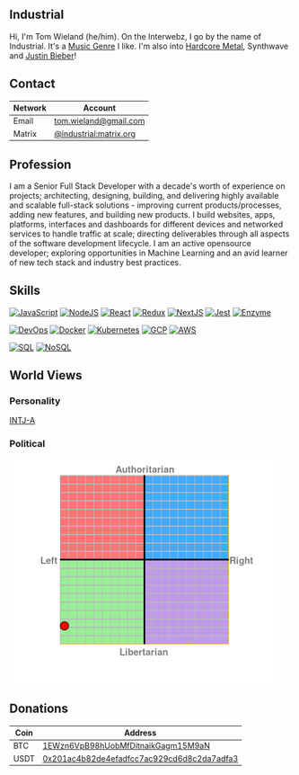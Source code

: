 ## Industrial

Hi, I'm Tom Wieland (he/him). On the Interwebz, I go by the name of Industrial. It's a [Music Genre](https://en.wikipedia.org/wiki/Industrial_music) I like. I'm also into [Hardcore Metal](https://en.wikipedia.org/wiki/Metalcore), Synthwave and [Justin Bieber](https://www.youtube.com/watch?v=dQw4w9WgXcQ)!

## Contact

| Network   | Account                                               |
| --------- | ----------------------------------------------------- |
| Email     | tom.wieland@gmail.com                                 |
| Matrix    | [@industrial:matrix.org](https://matrix.to/#/@industrial:matrix.org) |

## Profession

I am a Senior Full Stack Developer with a decade's worth of experience on projects; architecting, designing, building, and delivering highly available and scalable full-stack solutions - improving current products/processes, adding new features, and building new products. I build websites, apps, platforms, interfaces and dashboards for different devices and networked services to handle traffic at scale; directing deliverables through all aspects of the software development lifecycle. I am an active opensource developer; exploring opportunities in Machine Learning and an avid learner of new tech stack and industry best practices.

## Skills

[![JavaScript](https://img.shields.io/badge/JavaScript-16-blue?style=flat)](https://img.shields.io/badge/JavaScript-16-blue?style=flat)
[![NodeJS](https://img.shields.io/badge/NodeJS-11-blue?style=flat)](https://img.shields.io/badge/NodeJS-11-blue?style=flat)
[![React](https://img.shields.io/badge/React-6-blue?style=flat)](https://img.shields.io/badge/React-6-blue?style=flat)
[![Redux](https://img.shields.io/badge/Redux-6-blue?style=flat)](https://img.shields.io/badge/Redux-6-blue?style=flat)
[![NextJS](https://img.shields.io/badge/NextJS-1-blue?style=flat)](https://img.shields.io/badge/NextJS-1-blue?style=flat)
[![Jest](https://img.shields.io/badge/Jest-6-blue?style=flat)](https://img.shields.io/badge/Jest-6-blue?style=flat)
[![Enzyme](https://img.shields.io/badge/Enzyme-6-blue?style=flat)](https://img.shields.io/badge/Enzyme-6-blue?style=flat)

[![DevOps](https://img.shields.io/badge/DevOps-8-blue?style=flat)](https://img.shields.io/badge/DevOps-8-blue?style=flat)
[![Docker](https://img.shields.io/badge/Docker-8-blue?style=flat)](https://img.shields.io/badge/Docker-8-blue?style=flat)
[![Kubernetes](https://img.shields.io/badge/Kubernetes-4-blue?style=flat)](https://img.shields.io/badge/Kubernetes-4-blue?style=flat)
[![GCP](https://img.shields.io/badge/GCP-4-blue?style=flat)](https://img.shields.io/badge/GCP-4-blue?style=flat)
[![AWS](https://img.shields.io/badge/AWS-2-blue?style=flat)](https://img.shields.io/badge/AWS-2-blue?style=flat)

[![SQL](https://img.shields.io/badge/SQL-16-blue?style=flat)](https://img.shields.io/badge/SQL-16-blue?style=flat)
[![NoSQL](https://img.shields.io/badge/NoSQL-11-blue?style=flat)](https://img.shields.io/badge/NoSQL-11-blue?style=flat)

## World Views

### Personality

[INTJ-A](https://www.16personalities.com/intj-personality)

### Political

[![Chart](https://raw.githubusercontent.com/Industrial/Industrial/master/chart.png)](https://www.politicalcompass.org/analysis2?ec=-9.38&soc=-7.9)

## Donations

| Coin | Address |
| ---- | ------- |
| BTC  | [1EWzn6VpB98hUobMfDitnaikGagm15M9aN](https://www.blockchain.com/btc/address/1EWzn6VpB98hUobMfDitnaikGagm15M9aN) |
| USDT | [0x201ac4b82de4efadfcc7ac929cd6d8c2da7adfa3](https://www.blockchain.com/eth/address/0x201ac4b82de4efadfcc7ac929cd6d8c2da7adfa3) |
